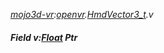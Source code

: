_[mojo3d-vr](../../modules/mojo3d-vr/mojo3d-vr-module.md):[openvr](openvr:).[HmdVector3\_t](openvr:openvr-hmdvector3_t.md).v_
##### Field v:[Float](../../modules/wonkey/wonkey-types-float.md) Ptr
